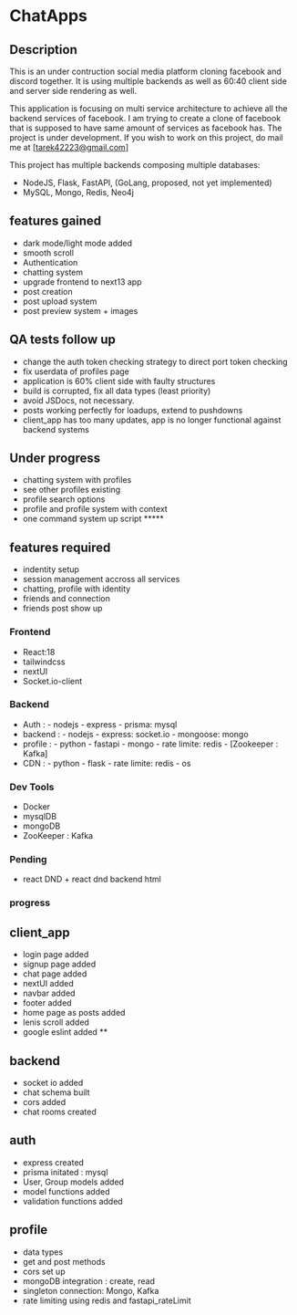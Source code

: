# ChatApps

## Description

This is an under contruction social media platform cloning facebook and discord together. It is using
multiple backends as well as 60:40 client side and server side rendering as well.

This application is focusing on multi service architecture to achieve all the backend services of facebook.
I am trying to create a clone of facebook that is supposed to have same amount of services as facebook has.
The project is under development. If you wish to work on this project, do mail me at [tarek42223@gmail.com]

This project has multiple backends composing multiple databases:

- NodeJS, Flask, FastAPI, (GoLang, proposed, not yet implemented)
- MySQL, Mongo, Redis, Neo4j

## features gained

- dark mode/light mode added
- smooth scroll
- Authentication
- chatting system
- upgrade frontend to next13 app
- post creation
- post upload system
- post preview system + images

## QA tests follow up

- change the auth token checking strategy to direct port token checking
- fix userdata of profiles page
- application is 60% client side with faulty structures
- build is corrupted, fix all data types (least priority)
- avoid JSDocs, not necessary.
- posts working perfectly for loadups, extend to pushdowns
- client_app has too many updates, app is no longer functional against backend systems

## Under progress

- chatting system with profiles
- see other profiles existing
- profile search options
- profile and profile system with context
- one command system up script *****

## features required

- indentity setup
- session management accross all services
- chatting, profile with identity
- friends and connection
- friends post show up

### Frontend

- React:18
- tailwindcss
- nextUI
- Socket.io-client

### Backend

- Auth :
        - nodejs
        - express
        - prisma: mysql
- backend :
        - nodejs
        - express: socket.io
        - mongoose: mongo
- profile :
        - python
        - fastapi
        - mongo
        - rate limite: redis
        - [Zookeeper : Kafka]
- CDN :
        - python
        - flask
        - rate limite: redis
        - os

### Dev Tools

- Docker
- mysqlDB
- mongoDB
- ZooKeeper : Kafka

### Pending

- react DND + react dnd backend html

### progress

## client_app

- login page added
- signup page added
- chat page added
- nextUI added
- navbar added
- footer added
- home page as posts added
- lenis scroll added
- google eslint added **

## backend

- socket io added
- chat schema built
- cors added
- chat rooms created

## auth

- express created
- prisma initated : mysql
- User, Group models added
- model functions added
- validation functions added

## profile

- data types
- get and post methods
- cors set up
- mongoDB integration : create, read
- singleton connection: Mongo, Kafka
- rate limiting using redis and fastapi_rateLimit
